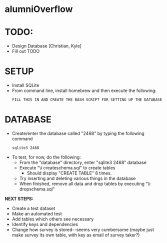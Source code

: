 # alumniOverflow

# TODO:
  * Design Database [Christian, Kyle]
  * Fill out TODO

# SETUP
  * Install SQLite
  * From command line, install homebrew and then execute the following:
    ```
    FILL THIS IN AND CREATE THE BASH SCRIPT FOR SETTING UP THE DATABASE
    ```

# DATABASE
  * Create/enter the database called "2468" by typing the following command
    ```
    sqlite3 2468
    ```
  * To test, for now, do the following:
    * From the "database" directory, enter "sqlite3 2468" database
    * Execute "\i createschema.sql" to create tables
      * Should display "CREATE TABLE" 8 times.
    * Try inserting and deleting various things in the database
    * When finished, remove all data and drop tables by executing "\i dropschema.sql"

  __NEXT STEPS:__
  * Create a test dataset
  * Make an automated test
  * Add tables which others see necessary
  * Identify keys and dependencies
  * Change how survey is stored--seems very cumbersome (maybe just make survey its own table, with key as email of survey taker?)

